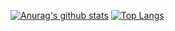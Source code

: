 [![Anurag's github stats](https://github-readme-stats.vercel.app/api?username=wasabeef&show_icons=true&line_height=40&show_icons=true&theme=shades-of-purple)](https://github.com/anuraghazra/github-readme-stats)
[![Top Langs](https://github-readme-stats.vercel.app/api/top-langs/?username=wasabeef&show_icons=true&theme=shades-of-purple)](https://github.com/anuraghazra/github-readme-stats)
